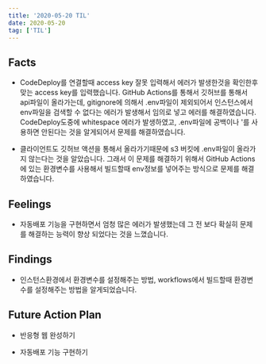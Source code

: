 ```yaml
---
title: '2020-05-20 TIL'
date: 2020-05-20
tag: ['TIL']
---
```


## Facts

- CodeDeploy를 연결할때 access key 잘못 입력해서 에러가 발생한것을 확인한후 맞는 access key를 입력했습니다. GitHub Actions를 통해서 깃허브를 통해서 api파일이 올라가는데, gitignore에 의해서 .env파일이 제외되어서 인스턴스에서 env파일을 검색할 수 없다는 에러가 발생해서 임의로 넣고 에러를 해결하였습니다. CodeDeploy도중에 whitespace 에러가 발생하였고, .env파일에 공백이나 '를 사용하면 안된다는 것을 알게되어서 문제를 해결하였습니다.

- 클라이언트도 깃허브 액션을 통해서 올라가기때문에 s3 버킷에 .env파일이 올라가지 않는다는 것을 알았습니다. 그래서 이 문제를 해결하기 위해서 GitHub Actions에 있는 환경변수를 사용해서 빌드할때 env정보를 넣어주는 방식으로 문제를 해결하였습니다.

## Feelings

- 자동배포 기능을 구현하면서 엄청 많은 에러가 발생했는데 그 전 보다 확실히 문제를 해결하는 능력이 향상 되었다는 것을 느꼈습니다.

## Findings

- 인스턴스환경에서 환경변수를 설정해주는 방법, workflows에서 빌드할때 환경변수를 설정해주는 방법을 알게되었습니다.

## Future Action Plan

- 반응형 웹 완성하기

- 자동배포 기능 구현하기
